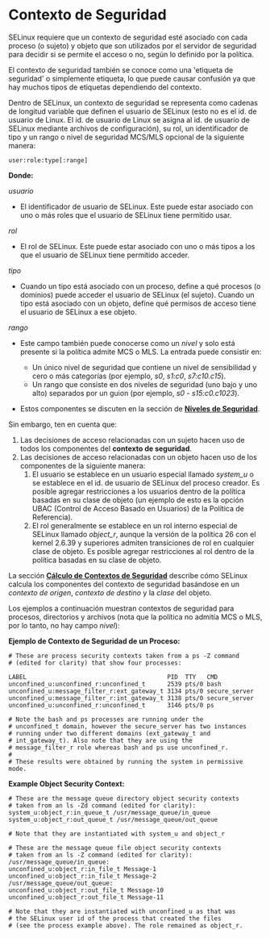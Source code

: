 # Contexto de Seguridad

SELinux requiere que un contexto de seguridad esté asociado con cada proceso (o sujeto) y objeto que son utilizados por el servidor de seguridad para decidir si se permite el acceso o no, según lo definido 
por la política.

El contexto de seguridad también se conoce como una 'etiqueta de seguridad' o simplemente etiqueta, lo que puede causar confusión ya que hay muchos tipos de etiquetas dependiendo del contexto.

Dentro de SELinux, un contexto de seguridad se representa como cadenas de longitud variable que definen el usuario de SELinux (esto no es el id. de usuario de Linux. El id. de usuario de Linux se asigna 
al id. de usuario de SELinux mediante archivos de configuración), su rol, un identificador de tipo y un rango o nivel de seguridad MCS/MLS opcional de la siguiente manera:


```
user:role:type[:range]
```
**Donde:**

*usuario*

- El identificador de usuario de SELinux. Este puede estar asociado con uno o más roles que el usuario de SELinux tiene permitido usar.

*rol*

- El rol de SELinux. Este puede estar asociado con uno o más tipos a los que el usuario de SELinux tiene permitido acceder.

*tipo*

- Cuando un tipo está asociado con un proceso, define a qué procesos (o dominios) puede acceder el usuario de SELinux (el sujeto). Cuando un tipo está asociado con un objeto, define qué permisos de acceso tiene el usuario de SELinux a ese objeto.

*rango*

- Este campo también puede conocerse como un *nivel* y solo está presente si la política admite MCS o MLS. La entrada puede consistir en:
  - Un único nivel de seguridad que contiene un nivel de sensibilidad y cero o más categorías (por ejemplo, *s0*, *s1:c0*, *s7:c10.c15*).
  - Un rango que consiste en dos niveles de seguridad (uno bajo y uno alto) separados por un guion (por ejemplo, *s0 - s15:c0.c1023*).
  
- Estos componentes se discuten en la sección de [**Niveles de Seguridad**](mls_mcs.md#security-levels).


Sin embargo, ten en cuenta que:

1. Las decisiones de acceso relacionadas con un sujeto hacen uso de todos los componentes del **contexto de seguridad**.
2. Las decisiones de acceso relacionadas con un objeto hacen uso de los componentes de la siguiente manera:
    1. El usuario se establece en un usuario especial llamado *system_u* o se establece en el id. de usuario de SELinux del proceso creador. Es posible agregar restricciones a los usuarios dentro de la política basadas en su clase de objeto (un ejemplo de esto es la opción UBAC (Control de Acceso Basado en Usuarios) de la Política de Referencia).
    2. El rol generalmente se establece en un rol interno especial de SELinux llamado *object_r*, aunque la versión de la política 26 con el kernel 2.6.39 y superiores admiten transiciones de rol en cualquier clase de objeto. Es posible agregar restricciones al rol dentro de la política basadas en su clase de objeto.

La sección [**Cálculo de Contextos de Seguridad**](computing_security_contexts.md#computing-security-contexts) describe cómo SELinux calcula los componentes del contexto de seguridad basándose en un *contexto de origen*, *contexto de destino* y la *clase* del objeto.

Los ejemplos a continuación muestran contextos de seguridad para procesos, directorios y archivos (nota que la política no admitía MCS o MLS, por lo tanto, no hay campo *nivel*):

**Ejemplo de Contexto de Seguridad de un Proceso:**

```
# These are process security contexts taken from a ps -Z command
# (edited for clarity) that show four processes:

LABEL                                       PID  TTY   CMD
unconfined_u:unconfined_r:unconfined_t      2539 pts/0 bash
unconfined_u:message_filter_r:ext_gateway_t 3134 pts/0 secure_server
unconfined_u:message_filter_r:int_gateway_t 3138 pts/0 secure_server
unconfined_u:unconfined_r:unconfined_t      3146 pts/0 ps

# Note the bash and ps processes are running under the
# unconfined_t domain, however the secure_server has two instances
# running under two different domains (ext_gateway_t and
# int_gateway_t). Also note that they are using the
# message_filter_r role whereas bash and ps use unconfined_r.
#
# These results were obtained by running the system in permissive mode.
```

**Example Object Security Context:**

```
# These are the message queue directory object security contexts
# taken from an ls -Zd command (edited for clarity):
system_u:object_r:in_queue_t /usr/message_queue/in_queue
system_u:object_r:out_queue_t /usr/message_queue/out_queue

# Note that they are instantiated with system_u and object_r
```

```
# These are the message queue file object security contexts
# taken from an ls -Z command (edited for clarity):
/usr/message_queue/in_queue:
unconfined_u:object_r:in_file_t Message-1
unconfined_u:object_r:in_file_t Message-2
/usr/message_queue/out_queue:
unconfined_u:object_r:out_file_t Message-10
unconfined_u:object_r:out_file_t Message-11

# Note that they are instantiated with unconfined_u as that was
# the SELinux user id of the process that created the files
# (see the process example above). The role remained as object_r.
```
